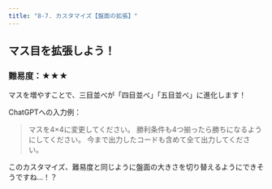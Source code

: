 ```yaml
---
title: "8-7. カスタマイズ【盤面の拡張】"
---
```


## マス目を拡張しよう！

### 難易度：★★★

マスを増やすことで、三目並べが「四目並べ」「五目並べ」に進化します！

ChatGPTへの入力例：

> マスを4×4に変更してください。
> 勝利条件も4つ揃ったら勝ちになるようにしてください。
> 今まで出力したコードも含めて全て出力してください。

<!-- 画像挿入例: 4×4に拡張された盤面 -->

このカスタマイズ、難易度と同じように盤面の大きさを切り替えるようにできそうですね...！？